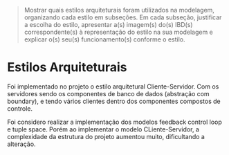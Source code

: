 > Mostrar quais estilos arquiteturais foram utilizados na modelagem, organizando cada estilo em subseções. Em cada subseção, justificar a escolha do estilo, apresentar a\(s\) imagem\(s\) do\(s\) IBD\(s\) correspondente\(s\) à representação do estilo na sua modelagem e explicar o\(s\) seu\(s\) funcionamento\(s\) conforme o estilo.

# Estilos Arquiteturais

Foi implementado no projeto o estilo arquitetural Cliente-Servidor. Com os servidores sendo os componentes de banco de dados \(abstração com boundary\), e tendo vários clientes dentro dos componentes compostos de controle.



Foi considero realizar a implementação dos modelos feedback control loop e tuple space. Porém ao implementar o modelo CLiente-Servidor, a complexidade da estrutura do projeto aumentou muito, dificultando a alteração.

